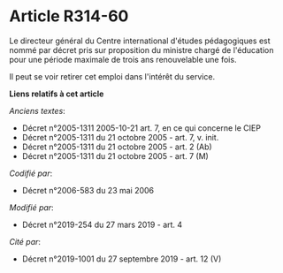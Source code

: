 # Article R314-60

Le directeur général du Centre international d'études pédagogiques est nommé par décret pris sur proposition du ministre
chargé de l'éducation pour une période maximale de trois ans renouvelable une fois.

Il peut se voir retirer cet emploi dans l'intérêt du service.

**Liens relatifs à cet article**

_Anciens textes_:

  - Décret n°2005-1311 2005-10-21 art. 7, en ce qui concerne le CIEP
  - Décret n°2005-1311 du 21 octobre 2005 - art. 7, v. init.
  - Décret n°2005-1311 du 21 octobre 2005 - art. 2 (Ab)
  - Décret n°2005-1311 du 21 octobre 2005 - art. 7 (M)

_Codifié par_:

  - Décret n°2006-583 du 23 mai 2006

_Modifié par_:

  - Décret n°2019-254 du 27 mars 2019 - art. 4

_Cité par_:

  - Décret n°2019-1001 du 27 septembre 2019 - art. 12 (V)

